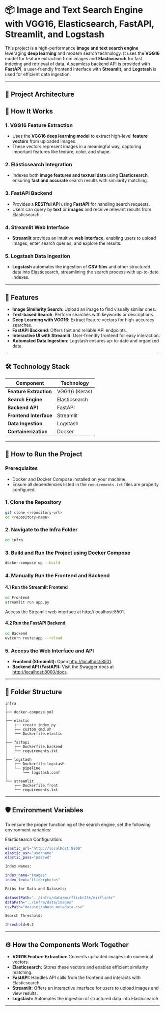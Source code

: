 
# 📦 Image and Text Search Engine with VGG16, Elasticsearch, FastAPI, Streamlit, and Logstash

This project is a high-performance **image and text search engine** leveraging **deep learning** and modern search technology. It uses the **VGG16** model for feature extraction from images and **Elasticsearch** for fast indexing and retrieval of data. A seamless backend API is provided with **FastAPI**, a user-friendly frontend interface with **Streamlit**, and **Logstash** is used for efficient data ingestion.

---

## 📂 **Project Architecture**


## 🚀 **How It Works**

### 1. **VGG16 Feature Extraction**  
- Uses the **VGG16 deep learning model** to extract high-level **feature vectors** from uploaded images.  
- These vectors represent images in a meaningful way, capturing important features like texture, color, and shape.

### 2. **Elasticsearch Integration**  
- Indexes both **image features and textual data** using **Elasticsearch**, ensuring **fast and accurate** search results with similarity matching. 

### 3. **FastAPI Backend**  
- Provides a **RESTful API** using **FastAPI** for handling search requests.  
- Users can query by **text** or **images** and receive relevant results from Elasticsearch.

### 4. **Streamlit Web Interface**  
- **Streamlit** provides an intuitive **web interface**, enabling users to upload images, enter search queries, and explore the results. 

### 5. **Logstash Data Ingestion**  
- **Logstash** automates the ingestion of **CSV files** and other structured data into Elasticsearch, streamlining the search process with up-to-date indexes.

---

## 📸 **Features**

- **Image Similarity Search**: Upload an image to find visually similar ones.
- **Text-based Search**: Perform searches with keywords or descriptions.
- **Deep Learning with VGG16**: Extract feature vectors for high-accuracy searches.
- **FastAPI Backend**: Offers fast and reliable API endpoints.
- **Interactive UI with Streamlit**: User-friendly frontend for easy interaction.
- **Automated Data Ingestion**: Logstash ensures up-to-date and organized data.

---

## 🛠️ **Technology Stack**

| Component         | Technology    |
|-------------------|---------------|
| **Feature Extraction** | VGG16 (Keras) |
| **Search Engine**     | Elasticsearch |
| **Backend API**       | FastAPI       |
| **Frontend Interface**| Streamlit     |
| **Data Ingestion**    | Logstash      |
| **Containerization**  | Docker        |

---


## 🔧 **How to Run the Project**

### Prerequisites  
- Docker and Docker Compose installed on your machine.
- Ensure all dependencies listed in the `requirements.txt` files are properly configured.

### 1. **Clone the Repository**

```bash
git clone <repository-url>
cd <repository-name>
```

### 2. **Navigate to the Infra Folder**

```bash
cd infra
```

### 3. **Build and Run the Project using Docker Compose**

```bash
docker-compose up --build
```
### 4. **Manually Run the Frontend and Backend** 
#### 4.1 Run the Streamlit Frontend
```bash
cd Frontend
streamlit run app.py
```
Access the Streamlit web interface at http://localhost:8501.

#### 4.2 Run the FastAPI Backend
```bash
cd Backend
uvicorn route:app --reload
```

### 5. **Access the Web Interface and API**  
- **Frontend (Streamlit):** Open [http://localhost:8501](http://localhost:8501).  
- **Backend API (FastAPI):** Visit the Swagger docs at [http://localhost:8000/docs](http://localhost:8000/docs).

---

## 📂 **Folder Structure**

```
infra
│
├── docker-compose.yml
│
├── elastic
│   ├── create_index.py
│   ├── custom_cmd.sh
│   └── Dockerfile.elastic
│
├── fastapi
│   ├── Dockerfile.backend
│   └── requirements.txt
│
├── logstash
│   ├── Dockerfile.logstash
│   └── pipeline
│       └── logstash.conf
│
└── streamlit
    ├── Dockerfile.front
    └── requirements.txt
```

---

## 🛡️ **Environment Variables** 
To ensure the proper functioning of the search engine, set the following environment variables:

Elasticsearch Configuration:

```bash
elastic_url="http://localhost:9200"
elastic_usr="username"
elastic_pass="passwd"

Index Names:

index_name="images"
index_text="flickrphotos"

Paths for Data and Datasets:

datasetPath="../infra/data/mirflickr25k/mirflickr"
dataPath="../infra/data/images"
csvPath="dataset/photo_metadata.csv"

Search Threshold:

threshold=0.2
```
---
## ⚙️ **How the Components Work Together**

- **VGG16 Feature Extraction:** Converts uploaded images into numerical vectors.  
- **Elasticsearch:** Stores these vectors and enables efficient similarity matching.  
- **FastAPI:** Handles API calls from the frontend and interacts with Elasticsearch.  
- **Streamlit:** Offers an interactive interface for users to upload images and view results.  
- **Logstash:** Automates the ingestion of structured data into Elasticsearch.

---
